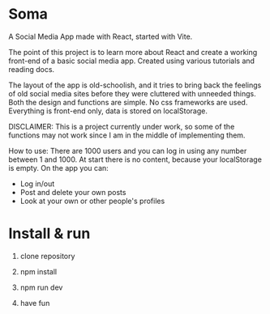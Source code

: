 # Soma
 A Social Media App made with React, started with Vite.
 
The point of this project is to learn more about React and create a working front-end of a basic social media app. Created using various tutorials and reading docs.

The layout of the app is old-schoolish, and it tries to bring back the feelings of old social media sites before they were cluttered with unneeded things. Both the design and functions are simple. No css frameworks are used. Everything is front-end only, data is stored on localStorage.

DISCLAIMER: This is a project currently under work, so some of the functions may not work since I am in the middle of implementing them. 

How to use: There are 1000 users and you can log in using any number between 1 and 1000. At start there is no content, because your localStorage is empty.
On the app you can:
- Log in/out
- Post and delete your own posts
- Look at your own or other people's profiles

 # Install & run 

1. clone repository

2. npm install

3. npm run dev

4. have fun
